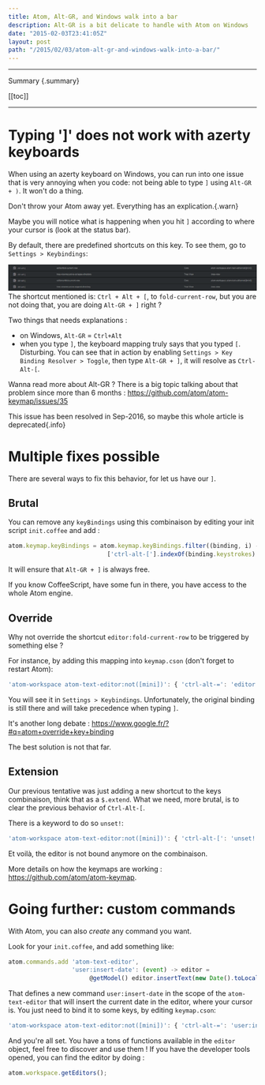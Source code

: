 ```yaml
---
title: Atom, Alt-GR, and Windows walk into a bar
description: Alt-GR is a bit delicate to handle with Atom on Windows
date: "2015-02-03T23:41:05Z"
layout: post
path: "/2015/02/03/atom-alt-gr-and-windows-walk-into-a-bar/"
---
```


---
Summary {.summary}

[[toc]]

---

# Typing ']' does not work with azerty keyboards

When using an azerty keyboard on Windows, you can run into one issue that is very annoying when you code: not being able to type `]` using `Alt-GR + )`. It won't do a thing.

Don't throw your Atom away yet. Everything has an explication.{.warn}

Maybe you will notice what is happening when you hit `]` according to where your cursor is (look at the status bar).

By default, there are predefined shortcuts on this key. To see them, go to `Settings > Keybindings`:

![atom shortcut](atom-shortcut1.png)
The shortcut mentioned is: `Ctrl + Alt + [`, to `fold-current-row`, but you are not doing that, you are doing `Alt-GR + ]` right ?

Two things that needs explanations : 

- on Windows, `Alt-GR` = `Ctrl+Alt`
- when you type `]`, the keyboard mapping truly says that you typed `[`. Disturbing. You can see that in action by enabling `Settings > Key Binding Resolver > Toggle`, then type `Alt-GR + ]`, it will resolve as `Ctrl-Alt-[`.

Wanna read more about Alt-GR ? There is a big topic talking about that problem since more than 6 months : https://github.com/atom/atom-keymap/issues/35

This issue has been resolved in Sep-2016, so maybe this whole article is deprecated{.info}

# Multiple fixes possible

There are several ways to fix this behavior, for let us have our `]`.

## Brutal

You can remove any `keyBindings` using this combinaison by editing your init script `init.coffee` and add :

```javascript
atom.keymap.keyBindings = atom.keymap.keyBindings.filter((binding, i) ->
                            ['ctrl-alt-['].indexOf(binding.keystrokes) == - 1)
```

It will ensure that `Alt-GR + ]` is always free.

If you know CoffeeScript, have some fun in there, you have access to the whole Atom engine.

## Override

Why not override the shortcut `editor:fold-current-row` to be triggered by something else ?

For instance, by adding this mapping into `keymap.cson` (don't forget to restart Atom):

```javascript
'atom-workspace atom-text-editor:not([mini])': { 'ctrl-alt-=': 'editor:fold-current-row' }
```

You will see it in `Settings > Keybindings`. Unfortunately, the original binding is still there and will take precedence when typing `]`.

It's another long debate : https://www.google.fr/?#q=atom+override+key+binding

The best solution is not that far.

## Extension

Our previous tentative was just adding a new shortcut to the keys combinaison, think that as a `$.extend`.
What we need, more brutal, is to clear the previous behavior of `Ctrl-Alt-[`.

There is a keyword to do so `unset!`:
```javascript
'atom-workspace atom-text-editor:not([mini])': { 'ctrl-alt-[': 'unset!' }
```
Et voilà, the editor is not bound anymore on the combinaison.

More details on how the keymaps are working : https://github.com/atom/atom-keymap.

# Going further: custom commands

With Atom, you can also *create* any command you want.

Look for your `init.coffee`, and add something like: 

```javascript
atom.commands.add 'atom-text-editor',
                  'user:insert-date': (event) -> editor =
                       @getModel() editor.insertText(new Date().toLocaleString())
```

That defines a new command `user:insert-date` in the scope of the `atom-text-editor` that will insert the current date in the editor, where your cursor is. You just need to bind it to some keys, by editing `keymap.cson`: 

```javascript
'atom-workspace atom-text-editor:not([mini])': { 'ctrl-alt-=': 'user:insert-date' }
```

And you're all set. You have a tons of functions available in the `editor` object, feel free to discover and use them ! If you have the developer tools opened, you can find the editor by doing :

```javascript
atom.workspace.getEditors();
```

